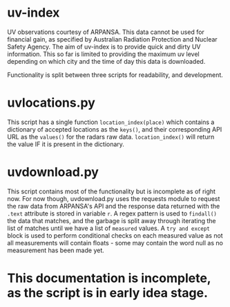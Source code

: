 # uv-index
UV observations courtesy of ARPANSA. This data cannot be used for financial gain, as specified by Australian Radiation Protection and Nuclear Safety Agency.
The aim of uv-index is to provide quick and dirty UV information. This so far is limited to providing the maximum uv level depending on which city and the time of day this data is downloaded. 

Functionality is split between three scripts for readability, and development.

# uvlocations.py
This script has a single function `location_index(place)` which contains a dictionary of accepted locations as the `keys()`, and their corresponding API URL as the `values()` for the radars raw data. `location_index()` will return the value IF it is present in the dictionary.

# uvdownload.py
This script contains most of the functionality but is incomplete as of right now. For now though, uvdownload.py uses the requests module to request the raw data from ARPANSA's API and the response data returned with the `.text` attribute is stored in variable `r`. A regex pattern is used to `findall()` the data that matches, and the garbage is split away through iterating the list of matches until we have a list of `measured` values. A `try and except` block is used to perform conditional checks on each measured value as not all measurements will contain floats - some may contain the word null as no measurement has been made yet.

# This documentation is incomplete, as the script is in early idea stage.
